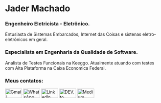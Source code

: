 # Jader Machado
### Engenheiro Eletricista - Eletrônico.
Entusiasta de Sistemas Embarcados, Internet das Coisas e sistenas eletro-eletrônicos em geral.
### Especialista em Engenharia da Qualidade de Software.
Analista de Testes Funcionais na Keeggo.
Atualmente atuando com testes com Alta Plataforma na Caixa Economica Federal.
### Meus contatos:
<div> 
   <a target='_blank' href="jdermachado@gmail.com">
        <img align="center" alt="Gmail" height="30" width="55" src="https://img.shields.io/badge/Gmail-D14836?style=for-the-badge&logo=gmail&logoColor=white">
    </a>

<img align="center" alt="WhatsApp" height="30" width="55" src="https://img.shields.io/badge/WhatsApp-25D366?style=for-the-badge&logo=whatsapp&logoColor=white">
<img align="center" alt="LinkedIn" height="30" width="55" src="https://img.shields.io/badge/LinkedIn-0077B5?style=for-the-badge&logo=linkedin&logoColor=white">
<img align="center" alt="DEV.to" height="30" width="55" src="https://img.shields.io/badge/dev.to-0A0A0A?style=for-the-badge&logo=devdotto&logoColor=white">
<img align="center" alt="Medium" height="30" width="55" src="https://img.shields.io/badge/Medium-12100E?style=for-the-badge&logo=medium&logoColor=white">
</div>

